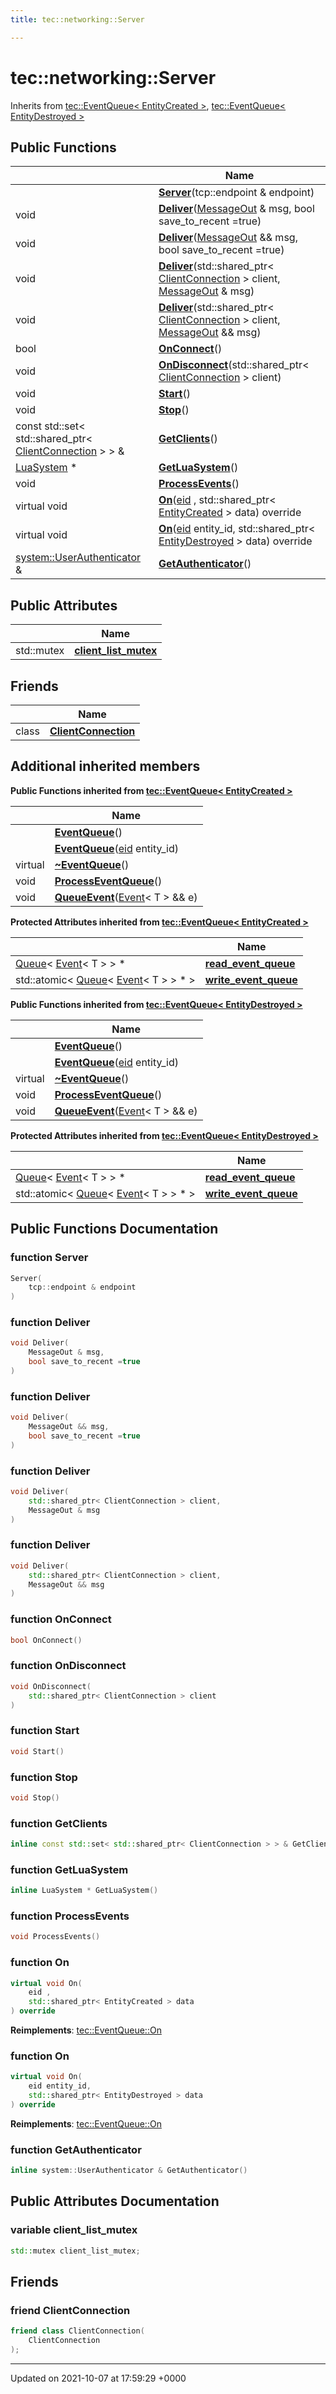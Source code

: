 ```yaml
---
title: tec::networking::Server

---
```


# tec::networking::Server





Inherits from [tec::EventQueue< EntityCreated >](/engine/Classes/classtec_1_1_event_queue/), [tec::EventQueue< EntityDestroyed >](/engine/Classes/classtec_1_1_event_queue/)

## Public Functions

|                | Name           |
| -------------- | -------------- |
| | **[Server](/engine/Classes/classtec_1_1networking_1_1_server/#function-server)**(tcp::endpoint & endpoint) |
| void | **[Deliver](/engine/Classes/classtec_1_1networking_1_1_server/#function-deliver)**([MessageOut](/engine/Classes/classtec_1_1networking_1_1_message_out/) & msg, bool save_to_recent =true) |
| void | **[Deliver](/engine/Classes/classtec_1_1networking_1_1_server/#function-deliver)**([MessageOut](/engine/Classes/classtec_1_1networking_1_1_message_out/) && msg, bool save_to_recent =true) |
| void | **[Deliver](/engine/Classes/classtec_1_1networking_1_1_server/#function-deliver)**(std::shared_ptr< [ClientConnection](/engine/Classes/classtec_1_1networking_1_1_client_connection/) > client, [MessageOut](/engine/Classes/classtec_1_1networking_1_1_message_out/) & msg) |
| void | **[Deliver](/engine/Classes/classtec_1_1networking_1_1_server/#function-deliver)**(std::shared_ptr< [ClientConnection](/engine/Classes/classtec_1_1networking_1_1_client_connection/) > client, [MessageOut](/engine/Classes/classtec_1_1networking_1_1_message_out/) && msg) |
| bool | **[OnConnect](/engine/Classes/classtec_1_1networking_1_1_server/#function-onconnect)**() |
| void | **[OnDisconnect](/engine/Classes/classtec_1_1networking_1_1_server/#function-ondisconnect)**(std::shared_ptr< [ClientConnection](/engine/Classes/classtec_1_1networking_1_1_client_connection/) > client) |
| void | **[Start](/engine/Classes/classtec_1_1networking_1_1_server/#function-start)**() |
| void | **[Stop](/engine/Classes/classtec_1_1networking_1_1_server/#function-stop)**() |
| const std::set< std::shared_ptr< [ClientConnection](/engine/Classes/classtec_1_1networking_1_1_client_connection/) > > & | **[GetClients](/engine/Classes/classtec_1_1networking_1_1_server/#function-getclients)**() |
| [LuaSystem](/engine/Classes/classtec_1_1_lua_system/) * | **[GetLuaSystem](/engine/Classes/classtec_1_1networking_1_1_server/#function-getluasystem)**() |
| void | **[ProcessEvents](/engine/Classes/classtec_1_1networking_1_1_server/#function-processevents)**() |
| virtual void | **[On](/engine/Classes/classtec_1_1networking_1_1_server/#function-on)**([eid](/engine/Namespaces/namespacetec/#typedef-eid) , std::shared_ptr< [EntityCreated](/engine/Classes/structtec_1_1_entity_created/) > data) override |
| virtual void | **[On](/engine/Classes/classtec_1_1networking_1_1_server/#function-on)**([eid](/engine/Namespaces/namespacetec/#typedef-eid) entity_id, std::shared_ptr< [EntityDestroyed](/engine/Classes/structtec_1_1_entity_destroyed/) > data) override |
| [system::UserAuthenticator](/engine/Classes/classtec_1_1system_1_1_user_authenticator/) & | **[GetAuthenticator](/engine/Classes/classtec_1_1networking_1_1_server/#function-getauthenticator)**() |

## Public Attributes

|                | Name           |
| -------------- | -------------- |
| std::mutex | **[client_list_mutex](/engine/Classes/classtec_1_1networking_1_1_server/#variable-client-list-mutex)**  |

## Friends

|                | Name           |
| -------------- | -------------- |
| class | **[ClientConnection](/engine/Classes/classtec_1_1networking_1_1_server/#friend-clientconnection)**  |

## Additional inherited members

**Public Functions inherited from [tec::EventQueue< EntityCreated >](/engine/Classes/classtec_1_1_event_queue/)**

|                | Name           |
| -------------- | -------------- |
| | **[EventQueue](/engine/Classes/classtec_1_1_event_queue/#function-eventqueue)**() |
| | **[EventQueue](/engine/Classes/classtec_1_1_event_queue/#function-eventqueue)**([eid](/engine/Namespaces/namespacetec/#typedef-eid) entity_id) |
| virtual | **[~EventQueue](/engine/Classes/classtec_1_1_event_queue/#function-~eventqueue)**() |
| void | **[ProcessEventQueue](/engine/Classes/classtec_1_1_event_queue/#function-processeventqueue)**() |
| void | **[QueueEvent](/engine/Classes/classtec_1_1_event_queue/#function-queueevent)**([Event](/engine/Classes/structtec_1_1_event/)< T > && e) |

**Protected Attributes inherited from [tec::EventQueue< EntityCreated >](/engine/Classes/classtec_1_1_event_queue/)**

|                | Name           |
| -------------- | -------------- |
| [Queue](/engine/Classes/structtec_1_1_queue/)< [Event](/engine/Classes/structtec_1_1_event/)< T > > * | **[read_event_queue](/engine/Classes/classtec_1_1_event_queue/#variable-read-event-queue)**  |
| std::atomic< [Queue](/engine/Classes/structtec_1_1_queue/)< [Event](/engine/Classes/structtec_1_1_event/)< T > > * > | **[write_event_queue](/engine/Classes/classtec_1_1_event_queue/#variable-write-event-queue)**  |

**Public Functions inherited from [tec::EventQueue< EntityDestroyed >](/engine/Classes/classtec_1_1_event_queue/)**

|                | Name           |
| -------------- | -------------- |
| | **[EventQueue](/engine/Classes/classtec_1_1_event_queue/#function-eventqueue)**() |
| | **[EventQueue](/engine/Classes/classtec_1_1_event_queue/#function-eventqueue)**([eid](/engine/Namespaces/namespacetec/#typedef-eid) entity_id) |
| virtual | **[~EventQueue](/engine/Classes/classtec_1_1_event_queue/#function-~eventqueue)**() |
| void | **[ProcessEventQueue](/engine/Classes/classtec_1_1_event_queue/#function-processeventqueue)**() |
| void | **[QueueEvent](/engine/Classes/classtec_1_1_event_queue/#function-queueevent)**([Event](/engine/Classes/structtec_1_1_event/)< T > && e) |

**Protected Attributes inherited from [tec::EventQueue< EntityDestroyed >](/engine/Classes/classtec_1_1_event_queue/)**

|                | Name           |
| -------------- | -------------- |
| [Queue](/engine/Classes/structtec_1_1_queue/)< [Event](/engine/Classes/structtec_1_1_event/)< T > > * | **[read_event_queue](/engine/Classes/classtec_1_1_event_queue/#variable-read-event-queue)**  |
| std::atomic< [Queue](/engine/Classes/structtec_1_1_queue/)< [Event](/engine/Classes/structtec_1_1_event/)< T > > * > | **[write_event_queue](/engine/Classes/classtec_1_1_event_queue/#variable-write-event-queue)**  |


## Public Functions Documentation

### function Server

```cpp
Server(
    tcp::endpoint & endpoint
)
```


### function Deliver

```cpp
void Deliver(
    MessageOut & msg,
    bool save_to_recent =true
)
```


### function Deliver

```cpp
void Deliver(
    MessageOut && msg,
    bool save_to_recent =true
)
```


### function Deliver

```cpp
void Deliver(
    std::shared_ptr< ClientConnection > client,
    MessageOut & msg
)
```


### function Deliver

```cpp
void Deliver(
    std::shared_ptr< ClientConnection > client,
    MessageOut && msg
)
```


### function OnConnect

```cpp
bool OnConnect()
```


### function OnDisconnect

```cpp
void OnDisconnect(
    std::shared_ptr< ClientConnection > client
)
```


### function Start

```cpp
void Start()
```


### function Stop

```cpp
void Stop()
```


### function GetClients

```cpp
inline const std::set< std::shared_ptr< ClientConnection > > & GetClients()
```


### function GetLuaSystem

```cpp
inline LuaSystem * GetLuaSystem()
```


### function ProcessEvents

```cpp
void ProcessEvents()
```


### function On

```cpp
virtual void On(
    eid ,
    std::shared_ptr< EntityCreated > data
) override
```


**Reimplements**: [tec::EventQueue::On](/engine/Classes/classtec_1_1_event_queue/#function-on)


### function On

```cpp
virtual void On(
    eid entity_id,
    std::shared_ptr< EntityDestroyed > data
) override
```


**Reimplements**: [tec::EventQueue::On](/engine/Classes/classtec_1_1_event_queue/#function-on)


### function GetAuthenticator

```cpp
inline system::UserAuthenticator & GetAuthenticator()
```


## Public Attributes Documentation

### variable client_list_mutex

```cpp
std::mutex client_list_mutex;
```


## Friends

### friend ClientConnection

```cpp
friend class ClientConnection(
    ClientConnection 
);
```


-------------------------------

Updated on 2021-10-07 at 17:59:29 +0000